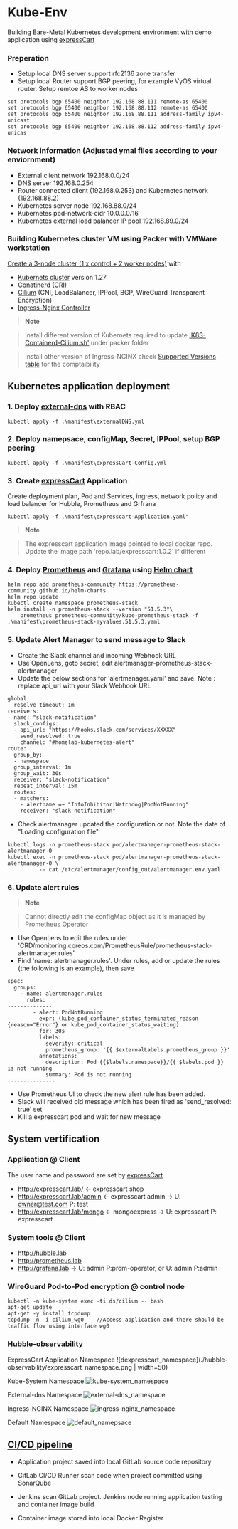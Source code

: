 # Kube-Env
Building Bare-Metal Kubernetes development environment with demo application using [expressCart](https://github.com/mrvautin/expressCart)

### Preperation
- Setup local DNS server support rfc2136 zone transfer
- Setup local Router support BGP peering, for example VyOS virtual router. Setup remtoe AS to worker nodes
```
set protocols bgp 65400 neighbor 192.168.88.111 remote-as 65400
set protocols bgp 65400 neighbor 192.168.88.112 remote-as 65400
set protocols bgp 65400 neighbor 192.168.88.111 address-family ipv4-unicast
set protocols bgp 65400 neighbor 192.168.88.112 address-family ipv4-unicas
```

### Network information (Adjusted ymal files according to your enviornment)
- External client network 192.168.0.0/24
- DNS server 192.168.0.254
- Router connected client (192.168.0.253) and Kubernetes network (192.168.88.2)
- Kubernetes server node 192.168.88.0/24
- Kubernetes pod-network-cidr 10.0.0.0/16
- Kubernetes external load balancer IP pool 192.168.89.0/24


### Building Kubernetes cluster VM using Packer with VMWare workstation

[Create a 3-node cluster (1 x control + 2 worker nodes)](./Packer/README.md) with
- [Kubernets cluster](https://kubernetes.io/docs/concepts/overview/) version 1.27 
- [Conatinerd](https://kubernetes.io/docs/setup/production-environment/container-runtimes/#containerd) [(CRI)](https://kubernetes.io/docs/concepts/architecture/cri/) 
- [Cilium](https://docs.cilium.io/en/latest/overview/intro/) (CNI, LoadBalancer, IPPool, BGP, WireGuard Transparent Encryption) 
- [Ingress-Nginx Controller](https://kubernetes.github.io/ingress-nginx/)

> **Note**

> Install different version of Kubernets required to update ['K8S-Containerd-Cilium.sh'](./Packer/files/K8S-Containerd-Cilium.sh) under packer folder

> Install other version of Ingress-NGINX check [Supported Versions table](https://github.com/kubernetes/ingress-nginx?tab=readme-ov-file#supported-versions-table) for the comptaibility  

## Kubernetes application deployment

### 1. Deploy [external-dns](https://github.com/kubernetes-sigs/external-dns) with RBAC
```
kubectl apply -f .\manifest\externalDNS.yml
```

### 2. Deploy namepsace, configMap, Secret, IPPool, setup BGP peering
``` 
kubectl apply -f .\manifest\expressCart-Config.yml 
```

### 3. Create [expressCart](./blob/main/manifest/expresscart-Application.yaml) Application
Create deployment plan, Pod and Services, ingress, network policy and load balancer for Hubble, Prometheus and Grfrana 
```
kubectl apply -f .\manifest\expresscart-Application.yaml"
```
> **Note**

> The expresscart application image pointed to local docker repo. Update the image path 'repo.lab/expresscart:1.0.2' if different

### 4. Deploy [Prometheus](https://github.com/prometheus/prometheus) and [Grafana](https://github.com/grafana/grafana) using [Helm chart](https://github.com/prometheus-community/helm-charts/tree/main/charts/kube-prometheus-stack)
```
helm repo add prometheus-community https://prometheus-community.github.io/helm-charts
helm repo update
kubectl create namespace prometheus-stack
helm install -n prometheus-stack --version "51.5.3"\
    prometheus prometheus-community/kube-prometheus-stack -f .\manifest\prometheus-stack-myvalues.51.5.3.yaml
```

### 5. Update Alert Manager to send message to Slack
- Create the Slack channel and incoming Webhook URL
- Use OpenLens, goto secret, edit alertmanager-prometheus-stack-alertmanager	
- Update the below sections for 'alertmanager.yaml' and save. Note : replace api_url with your Slack Webhook URL
```
global:
  resolve_timeout: 1m
receivers:
- name: "slack-notification"
  slack_configs:
  - api_url: "https://hooks.slack.com/services/XXXXX"       
    send_resolved: true
    channel: "#homelab-kubernetes-alert"
route:
  group_by:
  - namespace
  group_interval: 1m
  group_wait: 30s
  receiver: "slack-notification"
  repeat_interval: 15m
  routes:
  - matchers:
    - alertname =~ "InfoInhibitor|Watchdog|PodNotRunning"
    receiver: "slack-notification"
```

- Check alertmanager updated the configuration or not. Note the date of "Loading configuration file" 
```
kubectl logs -n prometheus-stack pod/alertmanager-prometheus-stack-alertmanager-0
kubectl exec -n prometheus-stack pod/alertmanager-prometheus-stack-alertmanager-0 \
          -- cat /etc/alertmanager/config_out/alertmanager.env.yaml
```
### 6. Update alert rules 
> **Note**

>  Cannot directly edit the configMap object as it is managed by Prometheus Operator
- Use OpenLens to edit the rules under 'CRD/monitoring.coreos.com/PrometheusRule/prometheus-stack-alertmanager.rules'
- Find 'name: alertmanager.rules'. Under rules, add or update the rules (the following is an example), then save
```
spec:
  groups:
    - name: alertmanager.rules
      rules:
--------------
        - alert: PodNotRunning
          expr: (kube_pod_container_status_terminated_reason {reason="Error"} or kube_pod_container_status_waiting)
          for: 30s
          labels:
            severity: critical
            prometheus_group: '{{ $externalLabels.prometheus_group }}'
          annotations:
            description: Pod {{$labels.namespace}}/{{ $labels.pod }} is not running
            summary: Pod is not running
---------------
```
- Use Prometheus UI to check the new alert rule has been added.
- Slack will received old message which has been fired as 'send_resolved: true' set
- Kill a expresscart pod and wait for new message

## System vertification

### Application @ Client
The user name and password are set by [expressCart](https://github.com/mrvautin/expressCart)
- http://expresscart.lab/		<- expresscart shop 
- http://expresscart.lab/admin	<- expresscart admin   -> U: owner@test.com P: test
- http://expresscart.lab/mongo	<- mongoexpress		   -> U: expresscart P: expresscart

### System tools @ Client
- http://hubble.lab
- http://prometheus.lab
- http://grafana.lab		    -> U: admin P:prom-operator, or U: admin P:admin

### WireGuard Pod-to-Pod encryption @ control node
```
kubectl -n kube-system exec -ti ds/cilium -- bash
apt-get update
apt-get -y install tcpdump
tcpdump -n -i cilium_wg0	//Access application and there should be traffic flow using interface wg0
```

### Hubble-observability

ExpressCart Application Namespace
![dexpresscart_namespace](./hubble-observability/expresscart_namespace.png | width=50)

Kube-System Namespace
![kube-system_namespace](./hubble-observability/kube-system_namespace.jpg)

External-dns Namespace
![external-dns_namespace](./hubble-observability/external-dns_namespace.png)

Ingress-NGINX Namespace
![ingress-nginx_namespace](./hubble-observability/ingress-nginx_namespace.png)

Default Namespace
![default_namepsace](./hubble-observability/default_namespace.png )


## [CI/CD pipeline](./pipeline)

- Application project saved into local GitLab source code repository 

- GitLab CI/CD Runner scan code when project committed using SonarQube

- Jenkins scan GitLab project. Jenkins node running application testing and container image build

- Container image stored into local Docker Register


